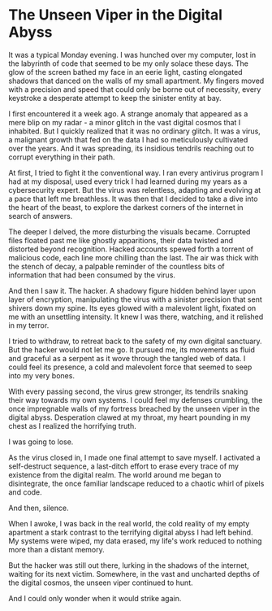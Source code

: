 # The Unseen Viper in the Digital Abyss

It was a typical Monday evening. I was hunched over my computer, lost in the labyrinth of code that seemed to be my only solace these days. The glow of the screen bathed my face in an eerie light, casting elongated shadows that danced on the walls of my small apartment. My fingers moved with a precision and speed that could only be borne out of necessity, every keystroke a desperate attempt to keep the sinister entity at bay.

I first encountered it a week ago. A strange anomaly that appeared as a mere blip on my radar - a minor glitch in the vast digital cosmos that I inhabited. But I quickly realized that it was no ordinary glitch. It was a virus, a malignant growth that fed on the data I had so meticulously cultivated over the years. And it was spreading, its insidious tendrils reaching out to corrupt everything in their path.

At first, I tried to fight it the conventional way. I ran every antivirus program I had at my disposal, used every trick I had learned during my years as a cybersecurity expert. But the virus was relentless, adapting and evolving at a pace that left me breathless. It was then that I decided to take a dive into the heart of the beast, to explore the darkest corners of the internet in search of answers.

The deeper I delved, the more disturbing the visuals became. Corrupted files floated past me like ghostly apparitions, their data twisted and distorted beyond recognition. Hacked accounts spewed forth a torrent of malicious code, each line more chilling than the last. The air was thick with the stench of decay, a palpable reminder of the countless bits of information that had been consumed by the virus.

And then I saw it. The hacker. A shadowy figure hidden behind layer upon layer of encryption, manipulating the virus with a sinister precision that sent shivers down my spine. Its eyes glowed with a malevolent light, fixated on me with an unsettling intensity. It knew I was there, watching, and it relished in my terror.

I tried to withdraw, to retreat back to the safety of my own digital sanctuary. But the hacker would not let me go. It pursued me, its movements as fluid and graceful as a serpent as it wove through the tangled web of data. I could feel its presence, a cold and malevolent force that seemed to seep into my very bones.

With every passing second, the virus grew stronger, its tendrils snaking their way towards my own systems. I could feel my defenses crumbling, the once impregnable walls of my fortress breached by the unseen viper in the digital abyss. Desperation clawed at my throat, my heart pounding in my chest as I realized the horrifying truth.

I was going to lose.

As the virus closed in, I made one final attempt to save myself. I activated a self-destruct sequence, a last-ditch effort to erase every trace of my existence from the digital realm. The world around me began to disintegrate, the once familiar landscape reduced to a chaotic whirl of pixels and code.

And then, silence.

When I awoke, I was back in the real world, the cold reality of my empty apartment a stark contrast to the terrifying digital abyss I had left behind. My systems were wiped, my data erased, my life's work reduced to nothing more than a distant memory.

But the hacker was still out there, lurking in the shadows of the internet, waiting for its next victim. Somewhere, in the vast and uncharted depths of the digital cosmos, the unseen viper continued to hunt.

And I could only wonder when it would strike again.